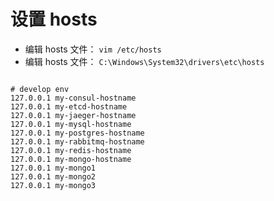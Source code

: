 # 设置 hosts

* 编辑 hosts 文件： `vim /etc/hosts`
* 编辑 hosts 文件： `C:\Windows\System32\drivers\etc\hosts`

```text

# develop env
127.0.0.1 my-consul-hostname
127.0.0.1 my-etcd-hostname
127.0.0.1 my-jaeger-hostname
127.0.0.1 my-mysql-hostname
127.0.0.1 my-postgres-hostname
127.0.0.1 my-rabbitmq-hostname
127.0.0.1 my-redis-hostname
127.0.0.1 my-mongo-hostname
127.0.0.1 my-mongo1
127.0.0.1 my-mongo2
127.0.0.1 my-mongo3

```